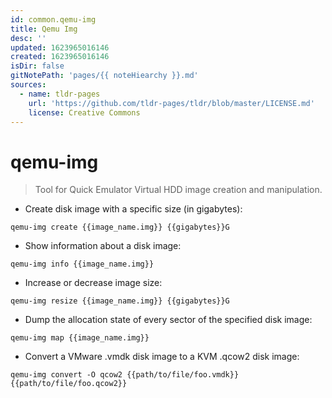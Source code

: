 ```yaml
---
id: common.qemu-img
title: Qemu Img
desc: ''
updated: 1623965016146
created: 1623965016146
isDir: false
gitNotePath: 'pages/{{ noteHiearchy }}.md'
sources:
  - name: tldr-pages
    url: 'https://github.com/tldr-pages/tldr/blob/master/LICENSE.md'
    license: Creative Commons
---
```

# qemu-img

> Tool for Quick Emulator Virtual HDD image creation and manipulation.

- Create disk image with a specific size (in gigabytes):

`qemu-img create {{image_name.img}} {{gigabytes}}G`

- Show information about a disk image:

`qemu-img info {{image_name.img}}`

- Increase or decrease image size:

`qemu-img resize {{image_name.img}} {{gigabytes}}G`

- Dump the allocation state of every sector of the specified disk image:

`qemu-img map {{image_name.img}}`

- Convert a VMware .vmdk disk image to a KVM .qcow2 disk image:

`qemu-img convert -O qcow2 {{path/to/file/foo.vmdk}} {{path/to/file/foo.qcow2}}`

